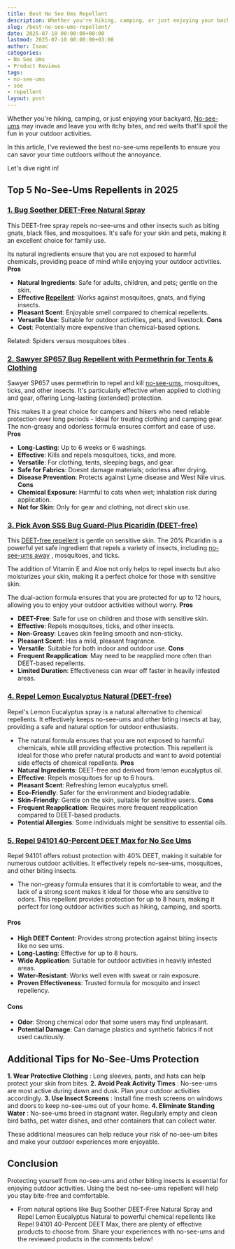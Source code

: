 ```yaml
---
title: Best No See Ums Repellent
description: Whether you're hiking, camping, or just enjoying your backyard, No-see-ums may invade and leave you with itchy bites, and red welts that'll spoil the fun in...
slug: /best-no-see-ums-repellent/
date: 2025-07-10 00:00:00+00:00
lastmod: 2025-07-10 00:00:00+03:00
author: Isaac
categories:
- No See Ums
- Product Reviews
tags:
- no-see-ums
- see
- repellent
layout: post
---
```

Whether you're hiking, camping, or just enjoying your backyard,
[No-see-ums](https://en.wikipedia.org/wiki/Ceratopogonidae)
may
invade and leave you with itchy bites, and red welts that'll spoil the fun in your outdoor activities.

In this article, I've reviewed the best no-see-ums repellents to ensure you can savor your time outdoors without the annoyance.

Let's dive right in!
## Top 5 No-See-Ums Repellents in 2025
### [1. Bug Soother DEET-Free Natural Spray](https://www.amazon.com/dp/B072Z2CW3L?&linkCode=ll1&tag=p-policy-20&linkId=acba6c2788e48e4707cc28952ebb3536&language=en_US&ref_=as_li_ss_tl)
This DEET-free spray repels no-see-ums and other insects such as biting gnats, black flies, and mosquitoes. It's safe for your skin and pets, making it an excellent choice for family use.

Its natural ingredients ensure that you are not exposed to harmful chemicals, providing peace of mind while enjoying your outdoor activities.
**Pros**
- **Natural Ingredients**: Safe for adults, children, and pets; gentle on the skin.
- **Effective [Repellent](https://pestpolicy.com/best-gnat-repellent/)**: Works against mosquitoes, gnats, and flying insects.
- **Pleasant Scent**: Enjoyable smell compared to chemical repellents.
- **Versatile Use**: Suitable for outdoor activities, pets, and livestock.
**Cons**
- **Cost**: Potentially more expensive than chemical-based options.


Related:
Spiders versus mosquitoes bites
.
### [2. Sawyer SP657 Bug Repellent with Permethrin for Tents & Clothing](https://www.amazon.com/dp/B001ANQVYU?th=1&linkCode=ll1&tag=p-policy-20&linkId=43e263c2ba5eea075dd08b47ea74ae4f&language=en_US&ref_=as_li_ss_tl)
Sawyer SP657 uses permethrin to repel and kill [no-see-ums](https://pestpolicy.com/natural-repellants-for-no-see-ums/), mosquitoes, ticks, and other insects. It's particularly effective when applied to clothing and gear, offering Long-lasting (extended) protection.

This makes it a great choice for campers and hikers who need reliable protection over long periods - Ideal for treating clothing and camping gear. The non-greasy and odorless formula ensures comfort and ease of use.
**Pros**
- **Long-Lasting**: Up to 6 weeks or 6 washings.
- **Effective**: Kills and repels mosquitoes, ticks, and more.
- **Versatile**: For clothing, tents, sleeping bags, and gear.
- **Safe for Fabrics**: Doesnt damage materials; odorless after drying.
- **Disease Prevention**: Protects against Lyme disease and West Nile virus.
**Cons**
- **Chemical Exposure**: Harmful to cats when wet; inhalation risk during application.
- **Not for Skin**: Only for gear and clothing, not direct skin use.
### [3. Pick Avon SSS Bug Guard-Plus Picaridin (DEET-free)](https://www.amazon.com/dp/B007WFRX6A?&linkCode=ll1&tag=p-policy-20&linkId=c1eb1ff1a6f560eba60bc161590deb6f&language=en_US&ref_=as_li_ss_tl)
This
[DEET-free repellent](https://www.ncbi.nlm.nih.gov/pmc/articles/PMC4173961/)
is gentle on sensitive skin. The 20% Picaridin is a powerful yet safe ingredient that repels a variety of insects, including
[no-see-ums away](https://pestpolicy.com/how-to-get-rid-of-no-see-ums/)
, mosquitoes, and ticks.

The addition of Vitamin E and Aloe not only helps to repel insects but also moisturizes your skin, making it a perfect choice for those with sensitive skin.

The dual-action formula ensures that you are protected for up to 12 hours, allowing you to enjoy your outdoor activities without worry.
**Pros**
- **DEET-Free**: Safe for use on children and those with sensitive skin.
- **Effective**: Repels mosquitoes, ticks, and other insects.
- **Non-Greasy**: Leaves skin feeling smooth and non-sticky.
- **Pleasant Scent**: Has a mild, pleasant fragrance.
- **Versatile**: Suitable for both indoor and outdoor use.
**Cons**
- **Frequent Reapplication**: May need to be reapplied more often than DEET-based repellents.
- **Limited Duration**: Effectiveness can wear off faster in heavily infested areas.
### [4. Repel Lemon Eucalyptus Natural (DEET-free)](https://www.amazon.com/dp/B001EUGBQC?&linkCode=ll1&tag=p-policy-20&linkId=76151f224260033f849b2e982aae12cf&language=en_US&ref_=as_li_ss_tl)
Repel's Lemon Eucalyptus spray is a natural alternative to chemical repellents. It effectively keeps no-see-ums and other biting insects at bay, providing a safe and natural option for outdoor enthusiasts.
- The natural formula ensures that you are not exposed to harmful chemicals, while still providing effective protection.
This repellent is ideal for those who prefer natural products and want to avoid potential side effects of chemical repellents.
**Pros**
- **Natural Ingredients**: DEET-free and derived from lemon eucalyptus oil.
- **Effective**: Repels mosquitoes for up to 6 hours.
- **Pleasant Scent**: Refreshing lemon eucalyptus smell.
- **Eco-Friendly**: Safer for the environment and biodegradable.
- **Skin-Friendly**: Gentle on the skin, suitable for sensitive users.
**Cons**
- **Frequent Reapplication**: Requires more frequent reapplication compared to DEET-based products.
- **Potential Allergies**: Some individuals might be sensitive to essential oils.
### [5. Repel 94101 40-Percent DEET Max for No See Ums](https://www.amazon.com/dp/B0054NFYDG?&linkCode=ll1&tag=p-policy-20&linkId=7ec30d57ee88ac5bfecca12c2a594481&language=en_US&ref_=as_li_ss_tl)
Repel 94101 offers robust protection with 40% DEET, making it suitable for numerous outdoor activities. It effectively repels no-see-ums, mosquitoes, and other biting insects.
- The non-greasy formula ensures that it is comfortable to wear, and the lack of a strong scent makes it ideal for those who are sensitive to odors.
This repellent provides protection for up to 8 hours, making it perfect for long outdoor activities such as hiking, camping, and sports.
#### Pros
- **High DEET Content**: Provides strong protection against biting insects like no see ums.
- **Long-Lasting**: Effective for up to 8 hours.
- **Wide Application**: Suitable for outdoor activities in heavily infested areas.
- **Water-Resistant**: Works well even with sweat or rain exposure.
- **Proven Effectiveness**: Trusted formula for mosquito and insect repellency.
#### Cons
- **Odor**: Strong chemical odor that some users may find unpleasant.
- **Potential Damage**: Can damage plastics and synthetic fabrics if not used cautiously.
## Additional Tips for No-See-Ums Protection
**1. Wear Protective Clothing**
: Long sleeves, pants, and hats can help protect your skin from bites.
**2. Avoid Peak Activity Times**
: No-see-ums are most active during dawn and dusk. Plan your outdoor activities accordingly.
**3. Use Insect Screens**
: Install fine mesh screens on windows and doors to keep no-see-ums out of your home.
**4. Eliminate Standing Water**
: No-see-ums breed in stagnant water. Regularly empty and clean bird baths, pet water dishes, and other containers that can collect water.

These additional measures can help reduce your risk of no-see-um bites and make your outdoor experiences more enjoyable.
## Conclusion
Protecting yourself from no-see-ums and other biting insects is essential for enjoying outdoor activities. Using the best no-see-ums repellent will help you stay bite-free and comfortable.
- From natural options like Bug Soother DEET-Free Natural Spray and Repel Lemon Eucalyptus Natural to powerful chemical repellents like Repel 94101 40-Percent DEET Max, there are plenty of effective products to choose from.
Share your experiences with no-see-ums and the reviewed products in the comments below!
